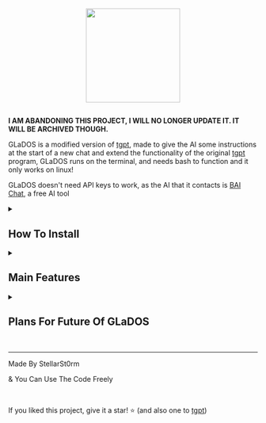 # <p align="center"><img src="/resources/Logo.svg" height="190"></p>
**I AM ABANDONING THIS PROJECT, I WILL NO LONGER UPDATE IT. IT WILL BE ARCHIVED THOUGH.**

GLaDOS is a modified version of [tgpt](https://github.com/aandrew-me/tgpt), made to give the AI some instructions at the start of a new chat and extend the functionality of the original [tgpt](https://github.com/aandrew-me/tgpt) program, GLaDOS runs on the terminal, and needs bash to function and it only works on linux!

GLaDOS doesn't need API keys to work, as the AI that it contacts is [BAI Chat](https://chatbot.theb.ai), a free AI tool

<details id=0>
<summary><h2><b>How To Install</b></h2></summary>
  
   Execute This (And Follow The Installer):
  
   ```
  sudo curl -SL --progress-bar https://github.com/GamerBlue208/GLaDOS/releases/latest/download/GLaDOS-Installer.sh -o ./GLaDOS-Installer && sudo chmod +x ./GLaDOS-Installer && sudo ./GLaDOS-Installer && sudo rm ./GLaDOS-Installer
  ```
  
</details>
<details id=1>
<summary><h2><b>Main Features</b></h2></summary>
  GLaDOS gives a start prompt on every new chat, so the AI addresses to you with your username.
  
  ​
  
  Chat Mode, for the longest chats/questions (glados -c):
  <p align="center"><img src="/resources/Chat Mode.png"></p>
  
  ​
  
  Classic Mode, a way to ask a quick question (glados ""):
  <p align="center"><img src="/resources/Classic Mode.png"></p>
  
  ​
  
  Settings Menu, to configure the AI (for now there's only the personality option) (glados --settings):
  <p align="center"><img src="/resources/Settings Menu.png"></p>
  <p align="center"><img src="/resources/Settings Menu_2.png"></p>
  <p align="center"><img src="/resources/Settings Menu_3.png"></p>
</details>

<details id=2>
<summary><h2><b>Plans For Future Of GLaDOS</b></h2></summary>
  
  I will start to make a fork of [tgpt](https://github.com/aandrew-me/tgpt), it will take long until its finished, when finished it will be released publicly and this repo will be privated. And also, i will remake the art.
</details>
  
<br>

---

Made By StellarSt0rm

& You Can Use The Code Freely

<br>

If you liked this project, give it a star! ⭐ (and also one to [tgpt](https://github.com/aandrew-me/tgpt))
